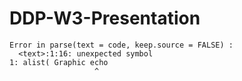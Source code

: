 DDP-W3-Presentation
=======================

```
Error in parse(text = code, keep.source = FALSE) : 
  <text>:1:16: unexpected symbol
1: alist( Graphic echo
                   ^
```
